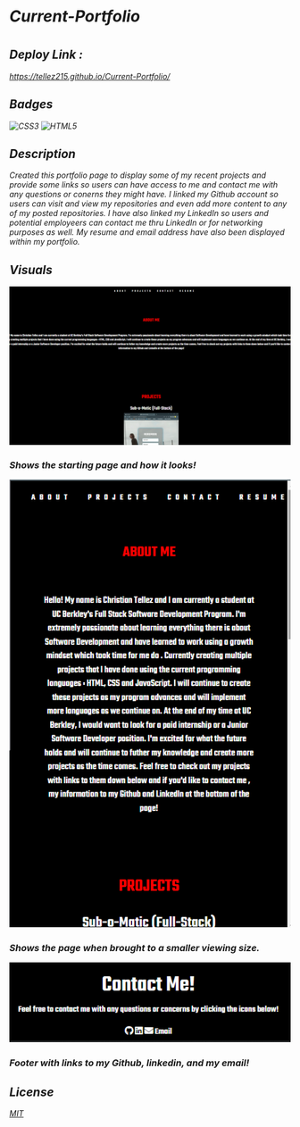 # <em> Current-Portfolio
#
## Deploy Link :
https://tellez215.github.io/Current-Portfolio/

## Badges
![CSS3](https://img.shields.io/badge/css3-%231572B6.svg?style=for-the-badge&logo=css3&logoColor=white)
![HTML5](https://img.shields.io/badge/html5-%23E34F26.svg?style=for-the-badge&logo=html5&logoColor=white)

## <em> Description
Created this portfolio page to display some of my recent projects and provide some links so users can have access to me and contact me with any questions or conerns they might have. I linked my Github account so users can visit and view my repositories and even add more content to any of my posted repositories. I have also linked my LinkedIn so users and potential employeers can contact me thru LinkedIn or for networking purposes as well. My resume and email address have also been displayed within my portfolio.

## <em>Visuals
![contact](/img/01.png)
<h3>Shows the starting page and how it looks!

![contact](/img/02.png)
<h3>Shows the page when brought to a smaller viewing size.

![contact](/img/03.png)
<h3>Footer with links to my Github, linkedin, and my email!


## <em> License
[MIT](./license.md)